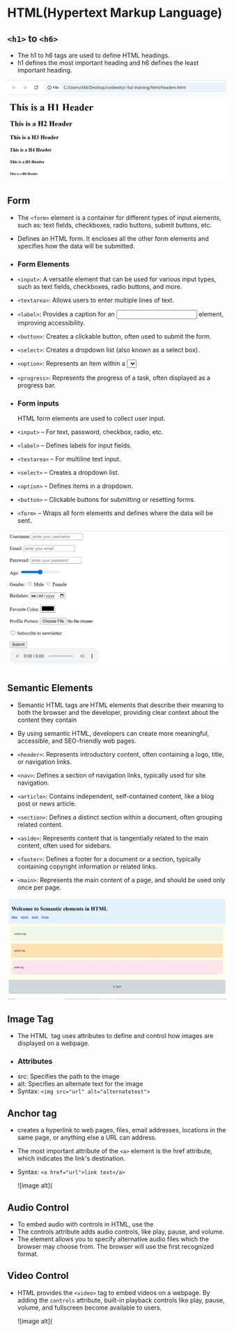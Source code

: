 # HTML(Hypertext Markup Language)

## `<h1>` to `<h6>`
- The h1 to h6 tags are used to define HTML headings.
- h1 defines the most important heading and h6 defines the least important heading.
  
![image alt](https://github.com/SrushtiRindhe09/codewitzz-fsd-training/blob/0d312900559cdf980f5bfcd48016f12d8fddee6d/html/heading_tag.png)

## Form 
- The `<form>` element is a container for different types of input elements, such as: text fields, checkboxes, radio buttons, submit buttons, etc.
- Defines an HTML form. It encloses all the other form elements and specifies how the data will be submitted.

- ### Form Elements
- `<input>`: A versatile element that can be used for various input types, such as text fields, checkboxes, radio buttons, and more. 
- `<textarea>`: Allows users to enter multiple lines of text. 
- `<label>`: Provides a caption for an <input> element, improving accessibility. 
- `<button>`: Creates a clickable button, often used to submit the form. 
- `<select>`: Creates a dropdown list (also known as a select box). 
- `<option>`: Represents an item within a <select> dropdown list. 
- `<progress>`: Represents the progress of a task, often displayed as a progress bar.

- ### Form inputs
   HTML form elements are used to collect user input. 
- `<input>` – For text, password, checkbox, radio, etc.
- `<label>` – Defines labels for input fields.
- `<textarea>` – For multiline text input.
- `<select>` – Creates a dropdown list.
- `<option>` – Defines items in a dropdown.
- `<button>` – Clickable buttons for submitting or resetting forms.
- `<form>` – Wraps all form elements and defines where the data will be sent.

![image alt](https://github.com/SrushtiRindhe09/codewitzz-fsd-training/blob/98f3ef3ada9fde727787ac4ebc73b51194226c8d/html/form_elements.png)

## Semantic Elements
- Semantic HTML tags are HTML elements that describe their meaning to both the browser and the developer, providing clear context about the content they contain
- By using semantic HTML, developers can create more meaningful, accessible, and SEO-friendly web pages.

- `<header>`: Represents introductory content, often containing a logo, title, or navigation links.
- `<nav>`: Defines a section of navigation links, typically used for site navigation. 
- `<article>`: Contains independent, self-contained content, like a blog post or news article. 
- `<section>`: Defines a distinct section within a document, often grouping related content. 
- `<aside>`: Represents content that is tangentially related to the main content, often used for sidebars. 
- `<footer>`: Defines a footer for a document or a section, typically containing copyright information or related links. 
- `<main>`: Represents the main content of a page, and should be used only once per page.

 ![image alt](https://github.com/SrushtiRindhe09/codewitzz-fsd-training/blob/a45c02fa53e6069e2f20db04843f168af1a5b467/html/semantic_elements.png)

 ## Image Tag
- The HTML <img> tag uses attributes to define and control how images are displayed on a webpage.
- ### Attributes
- src: Specifies the path to the image
- alt: Specifies an alternate text for the image
- Syntax: `<img src="url" alt="alternatetext">`

 ## Anchor tag
- creates a hyperlink to web pages, files, email addresses, locations in the same page, or anything else a URL can address.
- The most important attribute of the `<a>` element is the href attribute, which indicates the link's destination.
- Syntax: `<a href="url">link text</a>`

  ![image alt](

## Audio Control
  - To embed audio with controls in HTML, use the <audio> tag with the controls attribute. This will display default browser controls `(play, pause, volume, etc.)`
  - The controls attribute adds audio controls, like play, pause, and volume.
  - The <source> element allows you to specify alternative audio files which the browser may choose from. The browser will use the first recognized format.

## Video Control
- HTML provides the `<video>` tag to embed videos on a webpage. By adding the `controls` attribute, built-in playback controls like play, pause, volume, and fullscreen become available to users.

  ![image alt](

